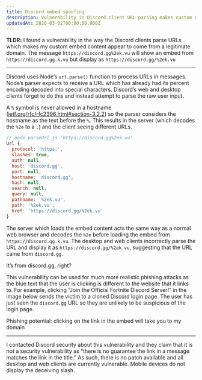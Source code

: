```yaml
---
title: Discord embed spoofing
description: Vulnerability in Discord client URL parsing makes custom embed content appear to come from a legitimate domain
updatedAt: 2020-03-02T00:00:00.000Z
---
```


**TLDR:** I found a vulnerability in the way the Discord clients parse URLs which makes my custom embed content appear to come from a legitimate domain.
The message `https://discord.gg%2ek.vu` will show an embed from `https://discord.gg.k.vu` but display as `https://discord.gg/%2ek.vu`

---

Discord uses Node’s `url.parse()` function to process URLs in messages. Node’s parser expects to receive a URL which has already had its percent encoding decoded into special characters. Discord’s web and desktop clients forget to do this and instead attempt to parse the raw user input.

A `%` symbol is never allowed in a hostname ([ietf.org/rfc/rfc2396.html#section-3.2.2](ietf.org/rfc/rfc2396.html#section-3.2.2)) so the parser considers the hostname as the text before the `%`. This results in the server (which decodes the `%2e` to a `.`) and the client seeing different URLs.

```js
// node parseUrl.js 'https://discord.gg%2ek.vu'
Url {
  protocol: 'https:',
  slashes: true,
  auth: null,
  host: 'discord.gg',
  port: null,
  hostname: 'discord.gg',
  hash: null,
  search: null,
  query: null,
  pathname: '%2ek.vu',
  path: '%2ek.vu',
  href: 'https://discord.gg/%2ek.vu'
}
```

The server which loads the embed content acts the same way as a normal web browser and decodes the `%2e` before loading the embed from `https://discord.gg.k.vu`. The desktop and web clients incorrectly parse the URL and display it as `https://discord.gg/%2ek.vu`, suggesting that the URL came from `discord.gg`.

<blog-img src="discord_1.png"></blog-img>
<span class="text-caption">It’s from discord.gg, right?<span>

This vulnerability can be used for much more realistic phishing attacks as the blue text that the user is clicking is different to the website that it links to. For example, clicking “Join the Official Fortnite Discord Server!” in the image below sends the victim to a cloned Discord login page. The user has just seen the `discord.gg` URL so they are unlikely to be suspicious of the login page.

<blog-img src="discord_2.png"></blog-img>
<span class="text-caption">Phishing potential: clicking on the link in the embed will take you to my domain
<span>

---

I contacted Discord security about this vulnerability and they claim that it is not a security vulnerability as “there is no guarantee the link in a message matches the link in the title.” As such, there is no patch available and all desktop and web clients are currently vulnerable. Mobile devices do not display the deceiving slash.

